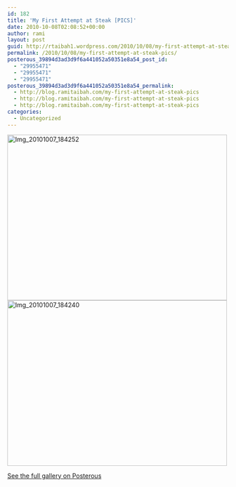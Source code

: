```yaml
---
id: 182
title: 'My First Attempt at Steak [PICS]'
date: 2010-10-08T02:08:52+00:00
author: rami
layout: post
guid: http://rtaibah1.wordpress.com/2010/10/08/my-first-attempt-at-steak-pics
permalink: /2010/10/08/my-first-attempt-at-steak-pics/
posterous_39894d3ad3d9f6a441052a50351e8a54_post_id:
  - "29955471"
  - "29955471"
  - "29955471"
posterous_39894d3ad3d9f6a441052a50351e8a54_permalink:
  - http://blog.ramitaibah.com/my-first-attempt-at-steak-pics
  - http://blog.ramitaibah.com/my-first-attempt-at-steak-pics
  - http://blog.ramitaibah.com/my-first-attempt-at-steak-pics
categories:
  - Uncategorized
---
```

<div class='p_embed p_image_embed'>
  <a href="http://139.59.20.41/wp-content/uploads/2011/12/img_20101007_184252-scaled-1000.jpg"><img alt="Img_20101007_184252" height="377" src="http://139.59.20.41/wp-content/uploads/2011/12/img_20101007_184252-scaled-1000.jpg?w=300" width="500" /></a><br /> <a href="http://139.59.20.41/wp-content/uploads/2011/12/img_20101007_184240-scaled-1000.jpg"><img alt="Img_20101007_184240" height="377" src="http://139.59.20.41/wp-content/uploads/2011/12/img_20101007_184240-scaled-1000.jpg?w=300" width="500" /></a></p> 
  
  <div class='p_see_full_gallery'>
    <a href="http://blog.ramitaibah.com/my-first-attempt-at-steak-pics">See the full gallery on Posterous</a>
  </div>
</div>